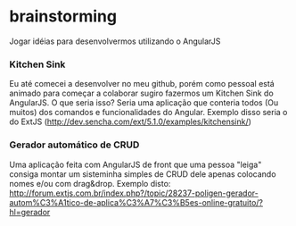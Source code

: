 # brainstorming
Jogar idéias para desenvolvermos utilizando o AngularJS

### Kitchen Sink
Eu até comecei a desenvolver no meu github, porém como pessoal está animado para começar a colaborar sugiro fazermos um Kitchen Sink do AngularJS. O que seria isso? Seria uma aplicação que conteria todos (Ou muitos) dos comandos e funcionalidades do Angular. Exemplo disso seria o do ExtJS (http://dev.sencha.com/ext/5.1.0/examples/kitchensink/)

### Gerador automático de CRUD
Uma aplicação feita com AngularJS de front que uma pessoa "leiga" consiga montar um sisteminha simples de CRUD dele apenas colocando nomes e/ou com drag&drop. Exemplo disto: http://forum.extjs.com.br/index.php?/topic/28237-poligen-gerador-autom%C3%A1tico-de-aplica%C3%A7%C3%B5es-online-gratuito/?hl=gerador


